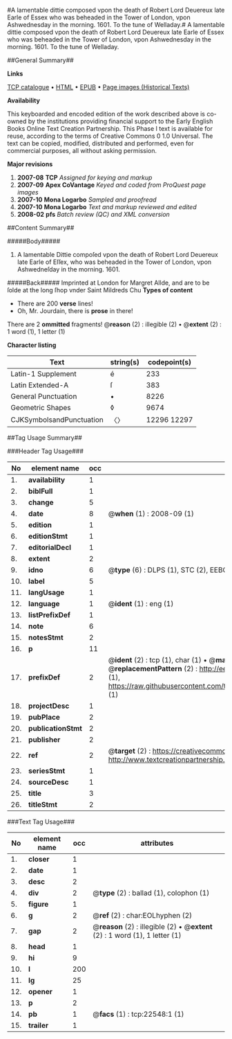 #A lamentable dittie composed vpon the death of Robert Lord Deuereux late Earle of Essex who was beheaded in the Tower of London, vpon Ashwednesday in the morning. 1601. To the tune of Welladay.#
A lamentable dittie composed vpon the death of Robert Lord Deuereux late Earle of Essex who was beheaded in the Tower of London, vpon Ashwednesday in the morning. 1601. To the tune of Welladay.

##General Summary##

**Links**

[TCP catalogue](http://www.ota.ox.ac.uk/tcp/)  • 
[HTML](http://tei.it.ox.ac.uk/tcp/Texts-HTML/free/A20/A20378.html)  • 
[EPUB](http://tei.it.ox.ac.uk/tcp/Texts-EPUB/free/A20/A20378.epub) • 
[Page images (Historical Texts)](https://data.historicaltexts.jisc.ac.uk/view?pubId=eebo-99856906e&pageId=eebo-99856906e-22548-1)

**Availability**

This keyboarded and encoded edition of the
	       work described above is co-owned by the institutions
	       providing financial support to the Early English Books
	       Online Text Creation Partnership. This Phase I text is
	       available for reuse, according to the terms of Creative
	       Commons 0 1.0 Universal. The text can be copied,
	       modified, distributed and performed, even for
	       commercial purposes, all without asking permission.

**Major revisions**

1. __2007-08__ __TCP__ *Assigned for keying and markup*
1. __2007-09__ __Apex CoVantage__ *Keyed and coded from ProQuest page images*
1. __2007-10__ __Mona Logarbo__ *Sampled and proofread*
1. __2007-10__ __Mona Logarbo__ *Text and markup reviewed and edited*
1. __2008-02__ __pfs__ *Batch review (QC) and XML conversion*

##Content Summary##

#####Body#####

1. A lamentable Dittie compoſed vpon the death of Robert Lord Deuereux late Earle of Eſſex, who was beheaded in the Tower of London, vpon Ashwedneſday in the morning. 1601.

#####Back#####
Imprinted at London for Margret Allde, and are to be ſolde at the long ſhop vnder Saint Mildreds Chu
**Types of content**

  * There are 200 **verse** lines!
  * Oh, Mr. Jourdain, there is **prose** in there!

There are 2 **ommitted** fragments! 
 @__reason__ (2) : illegible (2)  •  @__extent__ (2) : 1 word (1), 1 letter (1)

**Character listing**


|Text|string(s)|codepoint(s)|
|---|---|---|
|Latin-1 Supplement|é|233|
|Latin Extended-A|ſ|383|
|General Punctuation|•|8226|
|Geometric Shapes|◊|9674|
|CJKSymbolsandPunctuation|〈〉|12296 12297|

##Tag Usage Summary##

###Header Tag Usage###

|No|element name|occ|attributes|
|---|---|---|---|
|1.|__availability__|1||
|2.|__biblFull__|1||
|3.|__change__|5||
|4.|__date__|8| @__when__ (1) : 2008-09 (1)|
|5.|__edition__|1||
|6.|__editionStmt__|1||
|7.|__editorialDecl__|1||
|8.|__extent__|2||
|9.|__idno__|6| @__type__ (6) : DLPS (1), STC (2), EEBO-CITATION (1), PROQUEST (1), VID (1)|
|10.|__label__|5||
|11.|__langUsage__|1||
|12.|__language__|1| @__ident__ (1) : eng (1)|
|13.|__listPrefixDef__|1||
|14.|__note__|6||
|15.|__notesStmt__|2||
|16.|__p__|11||
|17.|__prefixDef__|2| @__ident__ (2) : tcp (1), char (1)  •  @__matchPattern__ (2) : ([0-9\-]+):([0-9IVX]+) (1), (.+) (1)  •  @__replacementPattern__ (2) : http://eebo.chadwyck.com/downloadtiff?vid=$1&page=$2 (1), https://raw.githubusercontent.com/textcreationpartnership/Texts/master/tcpchars.xml#$1 (1)|
|18.|__projectDesc__|1||
|19.|__pubPlace__|2||
|20.|__publicationStmt__|2||
|21.|__publisher__|2||
|22.|__ref__|2| @__target__ (2) : https://creativecommons.org/publicdomain/zero/1.0/ (1), http://www.textcreationpartnership.org/docs/. (1)|
|23.|__seriesStmt__|1||
|24.|__sourceDesc__|1||
|25.|__title__|3||
|26.|__titleStmt__|2||


###Text Tag Usage###

|No|element name|occ|attributes|
|---|---|---|---|
|1.|__closer__|1||
|2.|__date__|1||
|3.|__desc__|2||
|4.|__div__|2| @__type__ (2) : ballad (1), colophon (1)|
|5.|__figure__|1||
|6.|__g__|2| @__ref__ (2) : char:EOLhyphen (2)|
|7.|__gap__|2| @__reason__ (2) : illegible (2)  •  @__extent__ (2) : 1 word (1), 1 letter (1)|
|8.|__head__|1||
|9.|__hi__|9||
|10.|__l__|200||
|11.|__lg__|25||
|12.|__opener__|1||
|13.|__p__|2||
|14.|__pb__|1| @__facs__ (1) : tcp:22548:1 (1)|
|15.|__trailer__|1||
